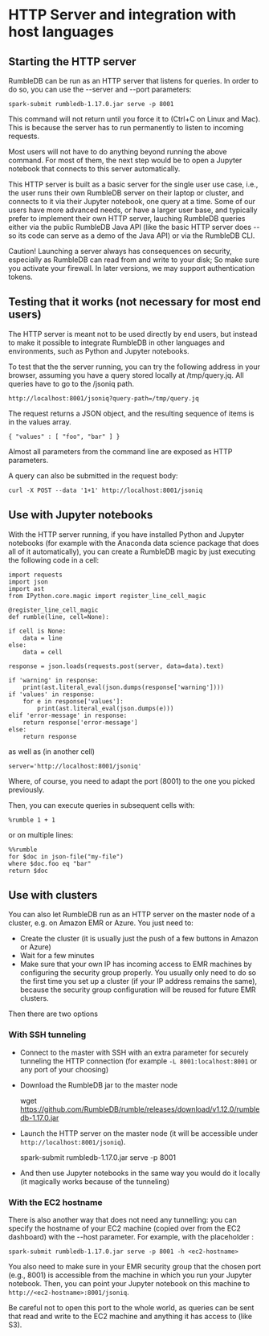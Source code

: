 # HTTP Server and integration with host languages

## Starting the HTTP server

RumbleDB can be run as an HTTP server that listens for queries. In order to do so, you can use the --server and --port parameters:

    spark-submit rumbledb-1.17.0.jar serve -p 8001
    
This command will not return until you force it to (Ctrl+C on Linux and Mac). This is because the server has to run permanently to listen to incoming requests.

Most users will not have to do anything beyond running the above command. For most of them, the next step would be to open a Jupyter notebook that connects to this server automatically.

This HTTP server is built as a basic server for the single user use case, i.e., the user runs their own RumbleDB server on their laptop or cluster, and connects to it via their Jupyter notebook, one query at a time. Some of our users have more advanced needs, or have a larger user base, and typically prefer to implement their own HTTP server, lauching RumbleDB queries either via the public RumbleDB Java API (like the basic HTTP server does -- so its code can serve as a demo of the Java API) or via the RumbleDB CLI.

Caution! Launching a server always has consequences on security, especially as RumbleDB can read from and write to your disk; So make sure you activate your firewall. In later versions, we may support authentication tokens.

## Testing that it works (not necessary for most end users)

The HTTP server is meant not to be used directly by end users, but instead to make it possible to integrate RumbleDB in other languages and environments, such as Python and Jupyter notebooks. 

To test that the the server running, you can try the following address in your browser, assuming you have a query stored locally at /tmp/query.jq. All queries have to go to the /jsoniq path.

    http://localhost:8001/jsoniq?query-path=/tmp/query.jq
    
The request returns a JSON object, and the resulting sequence of items is in the values array.

    { "values" : [ "foo", "bar" ] }

Almost all parameters from the command line are exposed as HTTP parameters.

A query can also be submitted in the request body:

    curl -X POST --data '1+1' http://localhost:8001/jsoniq
    
## Use with Jupyter notebooks

With the HTTP server running, if you have installed Python and Jupyter notebooks (for example with the Anaconda data science package that does all of it automatically), you can create a RumbleDB magic by just executing the following code in a cell:

    import requests
    import json
    import ast
    from IPython.core.magic import register_line_cell_magic

    @register_line_cell_magic
    def rumble(line, cell=None):

    if cell is None:
        data = line
    else:   
        data = cell

    response = json.loads(requests.post(server, data=data).text)

    if 'warning' in response:
        print(ast.literal_eval(json.dumps(response['warning'])))
    if 'values' in response:
        for e in response['values']:
            print(ast.literal_eval(json.dumps(e)))
    elif 'error-message' in response:
        return response['error-message']
    else:
        return response

as well as (in another cell)

    server='http://localhost:8001/jsoniq'

Where, of course, you need to adapt the port (8001) to the one you picked previously.

Then, you can execute queries in subsequent cells with:

    %rumble 1 + 1

or on multiple lines:

    %%rumble
    for $doc in json-file("my-file")
    where $doc.foo eq "bar"
    return $doc

    
## Use with clusters

You can also let RumbleDB run as an HTTP server on the master node of a cluster, e.g. on Amazon EMR or Azure. You just need to:

- Create the cluster (it is usually just the push of a few buttons in Amazon or Azure)
- Wait for a few minutes
- Make sure that your own IP has incoming access to EMR machines by configuring the security group properly. You usually only need to do so the first time you set up a cluster (if your IP address remains the same), because the security group configuration will be reused for future EMR clusters.

Then there are two options

### With SSH tunneling

- Connect to the master with SSH with an extra parameter for securely tunneling the HTTP connection (for example `-L 8001:localhost:8001` or any port of your choosing)
- Download the RumbleDB jar to the master node

    wget https://github.com/RumbleDB/rumble/releases/download/v1.12.0/rumbledb-1.17.0.jar
    
- Launch the HTTP server on the master node (it will be accessible under `http://localhost:8001/jsoniq`).

    spark-submit rumbledb-1.17.0.jar serve -p 8001

- And then use Jupyter notebooks in the same way you would do it locally (it magically works because of the tunneling)

### With the EC2 hostname

There is also another way that does not need any tunnelling: you can specify the hostname of your EC2 machine (copied over from the EC2 dashboard) with the --host parameter. For example, with the placeholder <ec2-hostname>:

    spark-submit rumbledb-1.17.0.jar serve -p 8001 -h <ec2-hostname>

You also need to make sure in your EMR security group that the chosen port (e.g., 8001) is accessible from the machine in which you run your Jupyter notebook. Then, you can point your Jupyter notebook on this machine to `http://<ec2-hostname>:8001/jsoniq`.

Be careful not to open this port to the whole world, as queries can be sent that read and write to the EC2 machine and anything it has access to (like S3).
